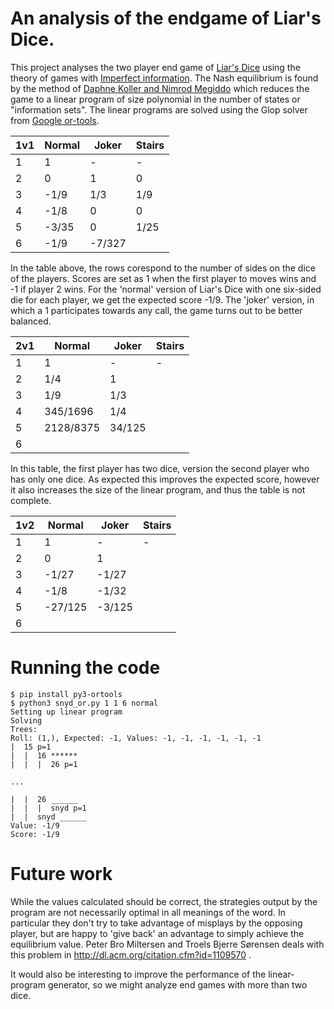 # An analysis of the endgame of Liar's Dice.

This project analyses the two player end game of [Liar's Dice](https://en.wikipedia.org/wiki/Liar%27s_dice)
using the theory of games with [Imperfect information](https://en.wikipedia.org/wiki/Perfect_information).
The Nash equilibrium is found by the method of [Daphne Koller and Nimrod Megiddo](http://www.sciencedirect.com/science/article/pii/089982569290035Q)
which reduces the game to a linear program of size polynomial in the number of states or "information sets".
The linear programs are solved using the Glop solver from [Google or-tools](https://developers.google.com/optimization/).

| 1v1	| Normal 	| Joker  	| Stairs 	|
|----	|--------	|--------	|--------	|
| 1 	| 1      	| -      	| -      	|
| 2 	| 0      	| 1      	| 0      	|
| 3 	| -1/9   	| 1/3    	| 1/9    	|
| 4 	| -1/8   	| 0      	| 0      	|
| 5 	| -3/35  	| 0      	| 1/25   	|
| 6 	| -1/9   	| -7/327 	|        	|

In the table above, the rows corespond to the number of sides on the dice of the players.
Scores are set as 1 when the first player to moves wins and -1 if player 2 wins.
For the 'normal' version of Liar's Dice with one six-sided die for each player, we get the expected score -1/9.
The 'joker' version, in which a 1 participates towards any call, the game turns out to be better balanced.

| 2v1	| Normal 	| Joker  	| Stairs 	|
|----	|--------	|--------	|--------	|
| 1 	| 1      	| -       	| -       	|
| 2 	| 1/4     | 1      	|       	|
| 3 	| 1/9   	| 1/3    	|      	|
| 4 	| 345/1696   	|  1/4     	|       	|
| 5 	| 2128/8375  	| 34/125      	|    	|
| 6 	|    	|  	|        	|

In this table, the first player has two dice, version the second player who has only one dice.
As expected this improves the expected score, however it also increases the size of the linear program, and thus the table is not complete.

| 1v2	| Normal 	| Joker  	| Stairs 	|
|----	|--------	|--------	|--------	|
| 1 	| 1      	| -       	| -       	|
| 2 	| 0     | 1      	|       	|
| 3 	| -1/27   	| -1/27    	|      	|
| 4 	| -1/8   	| -1/32      	|       	|
| 5 	| -27/125  	| -3/125      	|    	|
| 6 	|    	|  	|        	|

# Running the code

```
$ pip install py3-ortools
$ python3 snyd_or.py 1 1 6 normal
Setting up linear program
Solving
Trees:
Roll: (1,), Expected: -1, Values: -1, -1, -1, -1, -1, -1
|  15 p=1
|  |  16 ******
|  |  |  26 p=1

...

|  |  26 ______
|  |  |  snyd p=1
|  |  snyd ______
Value: -1/9
Score: -1/9
```

# Future work
While the values calculated should be correct, the strategies output by the program are not necessarily optimal in all meanings of the word.
In particular they don't try to take advantage of misplays by the opposing player, but are happy to 'give back' an advantage to simply achieve the equilibrium value.
Peter Bro Miltersen and Troels Bjerre Sørensen deals with this problem in http://dl.acm.org/citation.cfm?id=1109570 .

It would also be interesting to improve the performance of the linear-program generator, so we might analyze end games with more than two dice.
